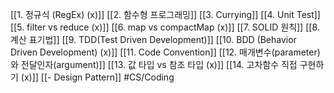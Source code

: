 [[1. 정규식 (RegEx) (x)]]
[[2. 함수형 프로그래밍]]
[[3. Currying]]
[[4. Unit Test]]
[[5. filter vs reduce (x)]]
[[6. map vs compactMap (x)]]
[[7. SOLID 원칙]]
[[8. 계산 표기법]]
[[9. TDD(Test Driven Development)]]
[[10. BDD (Behavior Driven Development) (x)]]
[[11. Code Convention]]
[[12. 매개변수(parameter)와 전달인자(argument)]]
[[13. 값 타입 vs 참조 타입 (x)]]
[[14. 고차함수 직접 구현하기 (x)]]
[[- Design Pattern]]
#CS/Coding
